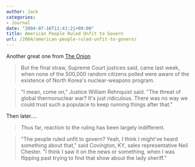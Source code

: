 ```yaml
---
author: Jack
categories:
- Journal
date: "2004-07-16T11:41:21+00:00"
title: American People Ruled Unfit to Govern
url: /2004/american-people-ruled-unfit-to-govern/
---
```


Another great one from [The Onion][1]

> 
> 
> But the final straw, Supreme Court justices said, came last week, when none of the 500,000 random citizens polled were aware of the existence of North Korea's nuclear-weapons program.
> 
> 

> 
> 
> "I mean, come on," Justice William Rehnquist said. "The threat of global thermonuclear war? It's just ridiculous. There was no way we could trust such a populace to keep running things after that."
> 
> 

Then later&#8230;.

> 
> 
> Thus far, reaction to the ruling has been largely indifferent.
> 
> 

> 
> 
> "The people ruled unfit to govern? Yeah, I think I might've heard something about that," said Covington, KY, sales representative Neil Chester. "I think I saw it on the news or something, when I was flipping past trying to find that show about the lady sheriff."
> 
>

 [1]: http://www.theonion.com/news/index.php?issue=4026&n=1